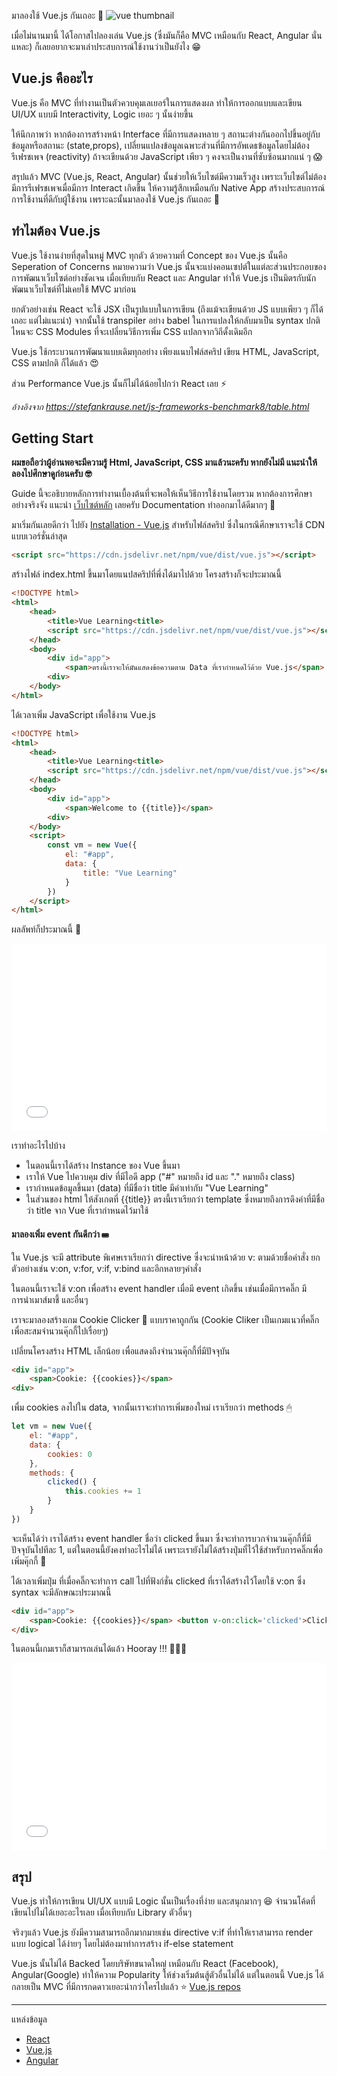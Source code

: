 มาลองใช้ Vue.js กันเถอะ 🎉
![vue thumbnail](https://hackernoon.com/hn-images/1*ACR0gj0wbx91V_xgURifWg.png)

เมื่อไม่นานมานี้ ได้โอกาสไปลองเล่น Vue.js (ซึ่งมันก็คือ MVC เหมือนกับ React, Angular นั่นแหละ) ก็เลยอยากจะมาเล่าประสบการณ์ใช้งานว่าเป็นยังไง 😁

## Vue.js คืออะไร
Vue.js คือ MVC ที่ทำงานเป็นตัวควบคุมเลเยอร์ในการแสดงผล ทำให้การออกแบบและเขียน UI/UX แบบมี Interactivity, Logic เยอะ ๆ นั้นง่ายขึ้น

ให้นึกภาพว่า หากต้องการสร้างหน้า Interface ที่มีการแสดงหลาย ๆ สถานะต่างกันออกไปขึ้นอยู่กับข้อมูลหรือสถานะ (state,props), เปลี่ยนแปลงข้อมูลเฉพาะส่วนที่มีการอัพเดธข้อมูลโดยไม่ต้องรีเฟรชเพจ (reactivity) ถ้าจะเขียนด้วย JavaScript เพียว ๆ คงจะเป็นงานที่ซับซ้อนมากแน่ ๆ 😱

สรุปแล้ว MVC (Vue.js, React, Angular) นั้นช่วยให้เว็บไซต์มีความเร็วสูง เพราะเว็บไซต์ไม่ต้องมีการรีเฟรชเพจเมื่อมีการ Interact เกิดขึ้น ให้ความรู้สึกเหมือนกับ Native App สร้างประสบการณ์การใช้งานที่ดีกับผู้ใช้งาน เพราะฉะนั้นมาลองใช้ Vue.js กันเถอะ 🎉

## ทำไมต้อง Vue.js
Vue.js ใช้งานง่ายที่สุดในหมู่ MVC ทุกตัว ด้วยความที่ Concept ของ Vue.js นั้นคือ Seperation of Concerns หมายความว่า Vue.js นั้นจะแบ่งคอนเซปต์ในแต่ละส่วนประกอบของการพัฒนาเว็บไซต์อย่างชัดเจน เมื่อเทียบกับ React และ Angular ทำให้ Vue.js เป็นมิตรกับนักพัฒนาเว็บไซต์ที่ไม่เคยใช้ MVC มาก่อน

ยกตัวอย่างเช่น React จะใช้ JSX เป็นรูปแบบในการเขียน (ถึงแม้จะเขียนด้วย JS แบบเพียว ๆ ก็ได้เถอะ แต่ไม่แนะนำ) จากนั้นใช้ transpiler อย่าง babel ในการแปลงให้กลับมาเป็น syntax ปกติ ไหนจะ CSS Modules ที่จะเปลี่ยนวิธีการเพิ่ม CSS แปลกจากวิถีดั้งเดิมอีก

Vue.js ใช้กระบวนการพัฒนาแบบเดิมทุกอย่าง เพียงแนบไฟล์สคริป เขียน HTML, JavaScript, CSS ตามปกติ ก็ได้แล้ว 😍

ส่วน Performance Vue.js นั้นก็ไม่ได้น้อยไปกว่า React เลย ⚡

*อ้างอิงจาก https://stefankrause.net/js-frameworks-benchmark8/table.html*

## Getting Start
**ผมขอถือว่าผู้อ่านพอจะมีความรู้ Html, JavaScript, CSS มาแล้วนะครับ หากยังไม่มี แนะนำให้ลองไปศึกษาดูก่อนครับ 🤓**

Guide นี้จะอธิบายหลักการทำงานเบื้องต้นที่จะพอให้เห็นวิธีการใช้งานโดยรวม หากต้องการศึกษาอย่างจริงจัง แนะนำ [เว็บไซต์หลัก](https://vuejs.org) เลยครับ Documentation ทำออกมาได้ดีมากๆ 📖

มาเริ่มกันเลยดีกว่า ไปยัง [Installation - Vue.js](https://vuejs.org/v2/guide/installation.html) สำหรับไฟล์สคริป ซึ่งในกรณึศึกษาเราจะใช้ CDN แบบเวอร์ชั่นล่าสุด
```html
<script src="https://cdn.jsdelivr.net/npm/vue/dist/vue.js"></script>
```

สร้างไฟล์ index.html ขึ้นมาโดยแนปสคริปที่พึ่งได้มาไปด้วย โครงสร้างก็จะประมาณนี้
```html
<!DOCTYPE html>
<html>
	<head>
		<title>Vue Learning<title>
		<script src="https://cdn.jsdelivr.net/npm/vue/dist/vue.js"></script>
	</head>
	<body>
		<div id="app">
			<span>ตรงนี้เราจะให้มันแสดงข้อความตาม Data ที่เรากำหนดไว้ด้วย Vue.js</span>
		<div>
	</body>
</html>
```

ได้เวลาเพิ่ม JavaScript เพื่อใช้งาน Vue.js
```html
<!DOCTYPE html>
<html>
	<head>
		<title>Vue Learning<title>
		<script src="https://cdn.jsdelivr.net/npm/vue/dist/vue.js"></script>
	</head>
	<body>
		<div id="app">
			<span>Welcome to {{title}}</span>
		<div>
	</body>
	<script>
		const vm = new Vue({
			el: "#app",
			data: {
				title: "Vue Learning"
			}
		})
	</script>
</html>
```

ผลลัพท์ก็ประมาณนี้ 🎉

<iframe width="100%" height="300" src="//jsfiddle.net/littleboycoding/3pjq865v/1/embedded/result,js,html/" allowfullscreen="allowfullscreen" allowpaymentrequest frameborder="0"></iframe>

เราทำอะไรไปบ้าง
- ในตอนนี้เราได้สร้าง Instance ของ Vue ขึ้นมา
- เราให้ Vue ไปควบคุม div ที่มีไอดี app ("#" หมายถึง id และ "." หมายถึง class)
- เรากำหนดข้อมูลขึ้นมา (data) ที่มีชื่อว่า title มีค่าเท่ากับ "Vue Learning"
- ในส่วนของ html ให้สังเกตที่ {{title}} ตรงนี้เราเรียกว่า template ซึ่งหมายถึงการดึงค่าที่มีชื่อว่า title จาก Vue ที่เรากำหนดไว้มาใช้

#### มาลองเพิ่ม event กันดีกว่า ⌨

ใน Vue.js จะมี attribute พิเศษเราเรียกว่า directive ซึ่งจะนำหน้าด้วย v: ตามด้วยชื่อคำสั่ง ยกตัวอย่างเช่น v:on, v:for, v:if, v:bind และอีกหลายๆคำสั่ง

ในตอนนี้เราจะใช้ v:on เพื่อสร้าง event handler เมื่อมี event เกิดขึ้น เช่นเมื่อมีการคลิ๊ก มีการนำเมาส์มาชี้ และอื่นๆ

เราจะมาลองสร้างเกม Cookie Clicker 🍪 แบบราคาถูกกัน (Cookie Cliker เป็นเกมแนวที่คลิ๊กเพื่อสะสมจำนวนคุ๊กกี้ไปเรื่อยๆ)

เปลี่ยนโครงสร้าง HTML เล็กน้อย เพื่อแสดงถึงจำนวนคุ๊กกี้ที่มีปัจจุบัน

```html
<div id="app">
	<span>Cookie: {{cookies}}</span>
<div>
```

เพื่ม cookies ลงไปใน data, จากนั้นเราจะทำการเพิ่มของใหม่ เราเรียกว่า methods 🖱
```javascript
let vm = new Vue({
	el: "#app",
	data: {
		cookies: 0
	},
	methods: {
		clicked() {
			this.cookies += 1
		}
	}
})
```

จะเห็นได้ว่า เราได้สร้าง event handler ชื่อว่า clicked ขึ้นมา ซึ่งจะทำการบวกจำนวนคุ๊กกี้ที่มีปัจจุบันไปทีละ 1, แต่ในตอนนี้ยังคงทำอะไรไม่ได้ เพราะเรายังไม่ได้สร้างปุ่มที่ไว้ใช้สำหรับการคลิ๊กเพื่อเพิ่มคุ๊กกี้ 🍪

ได้เวลาเพิ่มปุ่ม ที่เมื่อคลิ๊กจะทำการ call ไปที่ฟังก์ชั่น clicked ที่เราได้สร้างไว้โดยใช้ v:on ซึ่ง syntax จะมีลักษณะประมาณนี้

```html
<div id="app">
	<span>Cookie: {{cookies}}</span> <button v-on:click='clicked'>Click me</button>
</div>
```

ในตอนนี้เกมเราก็สามารถเล่นได้แล้ว Hooray !!! 🎉🎉🎉

<iframe width="100%" height="300" src="//jsfiddle.net/littleboycoding/7jqg8k5v/1/embedded/result,js,html" allowfullscreen="allowfullscreen" allowpaymentrequest frameborder="0"></iframe>

## สรุป
Vue.js ทำให้การเขียน UI/UX แบบมี Logic นั้นเป็นเรื่องที่ง่าย และสนุกมากๆ 😆 จำนวนโค้ดที่เขียนไปไม่ได้เยอะอะไรเลย เมื่อเทียบกับ Library ตัวอื่นๆ

จริงๆแล้ว Vue.js ยังมีความสามารถอีกมากมายเช่น directive v:if ที่ทำให้เราสามารถ render แบบ logical ได้ง่ายๆ โดยไม่ต้องมาทำการสร้าง if-else statement

Vue.js นั้นไม่ได้ Backed โดยบริษัทขนาดใหญ่ เหมือนกับ React (Facebook), Angular(Google) ทำให้ความ Popularity ให้ช่วงเริ่มต้นสู้ตัวอื่นไม่ได้ แต่ในตอนนี้ Vue.js ได้กลายเป็น MVC ที่มีการกดดาวเยอะนำกว่าใครไปแล้ว ⭐ [Vue.js repos](https://github.com/vuejs/vue)

---

แหล่งข้อมูล
- [React](https://reactjs.org/)
- [Vue.js](https://vuejs.org/)
- [Angular](https://angular.io/)

